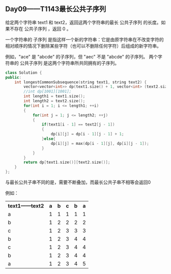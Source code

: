 ## Day09——T1143最长公共子序列

给定两个字符串 text1 和 text2，返回这两个字符串的最长 公共子序列 的长度。如果不存在 公共子序列 ，返回 0 。

一个字符串的 子序列 是指这样一个新的字符串：它是由原字符串在不改变字符的相对顺序的情况下删除某些字符（也可以不删除任何字符）后组成的新字符串。

例如，"ace" 是 "abcde" 的子序列，但 "aec" 不是 "abcde" 的子序列。
两个字符串的 公共子序列 是这两个字符串所共同拥有的子序列。

```c++
class Solution {
public:
    int longestCommonSubsequence(string text1, string text2) {
        vector<vector<int>> dp(text1.size() + 1, vector<int> (text2.size() + 1, 0));
        //int dp[1001][1001];
        int length1 = text1.size();
        int length2 = text2.size();
        for(int i = 1; i <= length1; ++i)
        {
            for(int j = 1; j <= length2; ++j)
            {
                if(text1[i - 1] == text2[j - 1])
                {
                    dp[i][j] = dp[i - 1][j - 1] + 1;
                }else{
                    dp[i][j] = max(dp[i - 1][j], dp[i][j - 1]);
                }
            }
        }
        return dp[text1.size()][text2.size()];
    }
};
```

与最长公共子串不同的是，需要不断叠加，而最长公共子串不相等会返回0

例如：

<table>
        <tr>
            <th>text1——text2</th>
            <th>a</th>
            <th>b</th>
            <th>c</th>
            <th>b</th>
            <th>a</th>
        </tr>
        <tr>
            <td>a</td>
            <td>1</td>
            <td>1</td>
            <td>1</td>
            <td>1</td>
            <td>1</td>
        </tr>
        <tr>
            <td>b</td>
            <td>1</td>
            <td>2</td>
            <td>2</td>
            <td>2</td>
            <td>2</td>
        </tr>
        <tr>
            <td>c</td>
            <td>1</td>
            <td>2</td>
            <td>3</td>
            <td>3</td>
            <td>3</td>
        </tr>
        <tr>
            <td>b</td>
            <td>1</td>
            <td>2</td>
            <td>3</td>
            <td>4</td>
            <td>4</td>
        </tr>
        <tr>
            <td>c</td>
            <td>1</td>
            <td>2</td>
            <td>3</td>
            <td>4</td>
            <td>4</td>
        </tr>
        <tr>
            <td>b</td>
            <td>1</td>
            <td>2</td>
            <td>3</td>
            <td>4</td>
            <td>4</td>
        </tr>
        <tr>
            <td>a</td>
            <td>1</td>
            <td>2</td>
            <td>3</td>
            <td>4</td>
            <td>5</td>
        </tr>
    </table>

